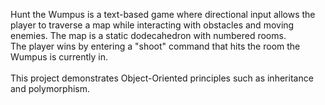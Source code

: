 Hunt the Wumpus is a text-based game where directional input allows the player to traverse a map while interacting with obstacles and moving enemies. The map is a static dodecahedron with numbered rooms.<br>
The player wins by entering a "shoot" command that hits the room the Wumpus is currently in.<br><br>
This project demonstrates Object-Oriented principles such as inheritance and polymorphism.